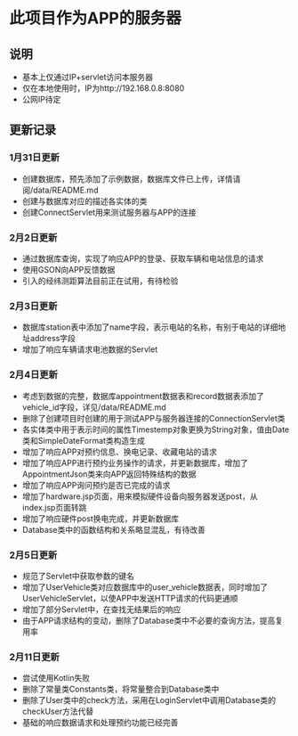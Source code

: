 # 此项目作为APP的服务器
## 说明
- 基本上仅通过IP+servlet访问本服务器
- 仅在本地使用时，IP为http://192.168.0.8:8080
- 公网IP待定

## 更新记录
### 1月31日更新
- 创建数据库，预先添加了示例数据，数据库文件已上传，详情请阅/data/README.md
- 创建与数据库对应的描述各实体的类
- 创建ConnectServlet用来测试服务器与APP的连接

### 2月2日更新
- 通过数据库查询，实现了响应APP的登录、获取车辆和电站信息的请求
- 使用GSON向APP反馈数据
- 引入的经纬测距算法目前正在试用，有待检验

### 2月3日更新
- 数据库station表中添加了name字段，表示电站的名称，有别于电站的详细地址address字段
- 增加了响应车辆请求电池数据的Servlet

### 2月4日更新
- 考虑到数据的完整，数据库appointment数据表和record数据表添加了vehicle_id字段，详见/data/README.md
- 删除了创建项目时创建的用于测试APP与服务器连接的ConnectionServlet类
- 各实体类中用于表示时间的属性Timestemp对象更换为String对象，值由Date类和SimpleDateFormat类构造生成
- 增加了响应APP对预约信息、换电记录、收藏电站的请求
- 增加了响应APP进行预约业务操作的请求，并更新数据库，增加了AppointmentJson类来向APP返回特殊结构的数据
- 增加了响应APP询问预约是否已完成的请求
- 增加了hardware.jsp页面，用来模拟硬件设备向服务器发送post，从index.jsp页面转跳
- 增加了响应硬件post换电完成，并更新数据库
- Database类中的函数结构和关系略显混乱，有待改善

### 2月5日更新
- 规范了Servlet中获取参数的键名
- 增加了UserVehicle类对应数据库中的user_vehicle数据表，同时增加了UserVehicleServlet，以使APP中发送HTTP请求的代码更通顺
- 增加了部分Servlet中，在查找无结果后的响应
- 由于APP请求结构的变动，删除了Database类中不必要的查询方法，提高复用率

### 2月11日更新
- 尝试使用Kotlin失败
- 删除了常量类Constants类，将常量整合到Database类中
- 删除了User类中的check方法，采用在LoginServlet中调用Database类的checkUser方法代替
- 基础的响应数据请求和处理预约功能已经完善